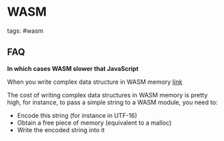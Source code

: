 # WASM

tags: #wasm

## FAQ

**In which cases WASM slower that JavaScript**

When you write complex data structure in WASM memory [link](https://blog.sqreen.com/webassembly-performance/)

The cost of writing complex data structures in WASM memory is pretty high, for instance, to pass a simple string to a WASM module, you need to:

- Encode this string (for instance in UTF-16)
- Obtain a free piece of memory (equivalent to a malloc)
- Write the encoded string into it